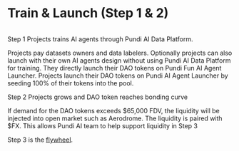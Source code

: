 # Train & Launch (Step 1 & 2)

<figure><img src="../../.gitbook/assets/Screenshot 2024-12-14 at 7.55.43 PM.png" alt=""><figcaption></figcaption></figure>

Step 1 Projects trains AI agents through Pundi AI Data Platform.&#x20;

Projects pay datasets owners and data labelers. Optionally projects can also launch with their own AI agents design without using Pundi AI Data Platform for training. They directly launch their DAO tokens on Pundi Fun AI Agent Launcher. Projects launch their DAO tokens on Pundi AI Agent Launcher by seeding 100% of their tokens into the pool.

Step 2 Projects grows and DAO token reaches bonding curve

If demand for the DAO tokens exceeds $65,000 FDV, the liquidity will be injected into open market such as Aerodrome. The liquidity is paired with $FX. This allows Pundi AI team to help support liquidity in Step 3

Step 3 is the [flywheel](flywheel-step-3.md).

